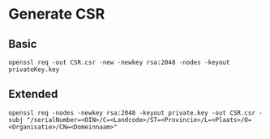 # Generate CSR

## Basic

`openssl req -out CSR.csr -new -newkey rsa:2048 -nodes -keyout privateKey.key`

## Extended

`openssl req -nodes -newkey rsa:2048 -keyout private.key -out CSR.csr -subj "/serialNumber=<OIN>/C=<Landcode>/ST=<Provincie>/L=<Plaats>/O=<Organisatie>/CN=<Domeinnaam>"`
